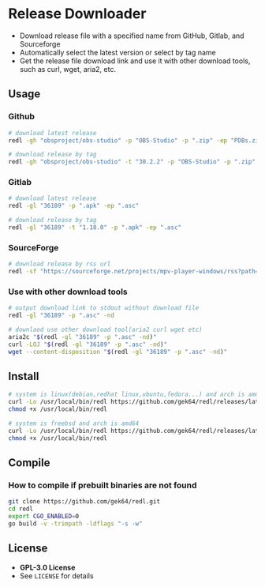 # Release Downloader

- Download release file with a specified name from GitHub, Gitlab, and Sourceforge
- Automatically select the latest version or select by tag name
- Get the release file download link and use it with other download tools, such as curl, wget, aria2, etc.

## Usage

### Github

```sh
# download latest release
redl -gh "obsproject/obs-studio" -p "OBS-Studio" -p ".zip" -ep "PDBs.zip"

# download release by tag
redl -gh "obsproject/obs-studio" -t "30.2.2" -p "OBS-Studio" -p ".zip" -ep "PDBs.zip"
```

### Gitlab

```sh
# download latest release
redl -gl "36189" -p ".apk" -ep ".asc"

# download release by tag
redl -gl "36189" -t "1.18.0" -p ".apk" -ep ".asc"
```

### SourceForge

```sh
# download release by rss url
redl -sf "https://sourceforge.net/projects/mpv-player-windows/rss?path=/64bit" -p "x86_64" -p ".7z"
```

### Use with other download tools

```sh
# output download link to stdout without download file
redl -gl "36189" -p ".asc" -nd

# downlaod use other download tool(aria2 curl wget etc)
aria2c "$(redl -gl "36189" -p ".asc" -nd)"
curl -LOJ "$(redl -gl "36189" -p ".asc" -nd)"
wget --content-disposition "$(redl -gl "36189" -p ".asc" -nd)"
```

## Install

```sh
# system is linux(debian,redhat linux,ubuntu,fedora...) and arch is amd64
curl -Lo /usr/local/bin/redl https://github.com/gek64/redl/releases/latest/download/redl-linux-amd64
chmod +x /usr/local/bin/redl

# system is freebsd and arch is amd64
curl -Lo /usr/local/bin/redl https://github.com/gek64/redl/releases/latest/download/redl-freebsd-amd64
chmod +x /usr/local/bin/redl
```

## Compile

### How to compile if prebuilt binaries are not found

```sh
git clone https://github.com/gek64/redl.git
cd redl
export CGO_ENABLED=0
go build -v -trimpath -ldflags "-s -w"
```

## License

- **GPL-3.0 License**
- See `LICENSE` for details

